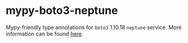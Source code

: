 # mypy-boto3-neptune

Mypy-friendly type annotations for `boto3` 1.10.18 `neptune` service.
More information can be found [here](https://github.com/vemel/mypy_boto3).